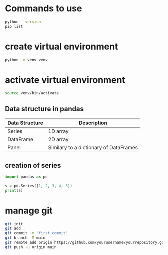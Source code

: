 # Commands to use

```bash
python --version
pip list
```

# create virtual environment

```bash
python -m venv venv
```

# activate virtual environment

```bash
source venv/bin/activate
```

## Data structure in pandas

| Data Structure | Description                            |
| -------------- | -------------------------------------- |
| Series         | 1D array                               |
| DataFrame      | 2D array                               |
| Panel          | Similary to a dictionary of DataFrames |

## creation of series

```python
import pandas as pd

s = pd.Series([1, 2, 3, 4, 5])
print(s)
```

# manage git

```bash
git init
git add .
git commit -m "first commit"
git branch -M main
git remote add origin https://github.com/yourusername/yourrepository.git
git push -u origin main
```
